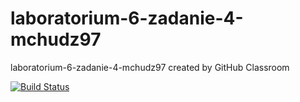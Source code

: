 # laboratorium-6-zadanie-4-mchudz97
laboratorium-6-zadanie-4-mchudz97 created by GitHub Classroom

[![Build Status](https://travis-ci.com/testowanieaplikacjijavaug/laboratorium-6-zadanie-4-mchudz97.svg?branch=master)](https://travis-ci.com/testowanieaplikacjijavaug/laboratorium-6-zadanie-4-mchudz97)
